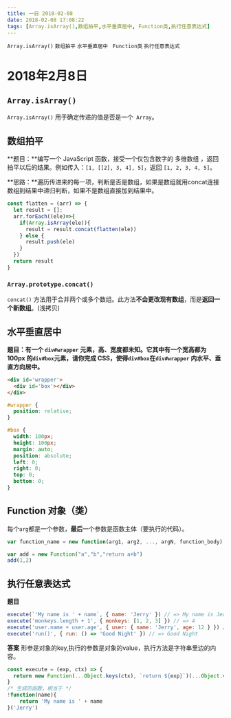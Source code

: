 ```yaml
---
title: 一日 2018-02-08
date: 2018-02-08 17:08:22
tags: [Array.isArray(),数组拍平,水平垂直居中, Function类,执行任意表达式]
---
```

`Array.isArray()` `数组拍平` `水平垂直居中` ` Function类` `执行任意表达式`
<!--more-->
# 2018年2月8日
## `Array.isArray()`
`Array.isArray()` 用于确定传递的值是否是一个` Array`。
## 数组拍平
**题目：**编写一个 JavaScript 函数，接受一个仅包含数字的 多维数组 ，返回拍平以后的结果。例如传入：`[1, [[2], 3, 4], 5]`，返回 `[1, 2, 3, 4, 5]`。

**思路：**遍历传进来的每一项，判断是否是数组，如果是数组就用concat连接数组到结果中递归判断，如果不是数组直接加到结果中。
```js
const flatten = (arr) => {
  let result = [];
  arr.forEach((ele)=>{
    if(Array.isArray(ele)){
      result = result.concat(flatten(ele))
    } else {
      result.push(ele)
    }
  })
  return result
}
```
### `Array.prototype.concat()`
`concat()` 方法用于合并两个或多个数组。此方法**不会更改现有数组**，而是**返回一个新数组**。(浅拷贝)
## 水平垂直居中
**题目：**有一个 `div#wrapper` 元素，**高、宽度都未知**。它其中有一个宽高都为 100px 的`div#box`元素，请你完成 CSS，使得`div#box`在`div#wrapper` 内**水平、垂直方向居中。**
```html
<div id='wrapper'>
  <div id='box'></div>
</div>
```
```CSS
#wrapper {
  position: relative;
}

#box {
  width: 100px;
  height: 100px;
  margin: auto;
  position: absolute;
  left: 0;
  right: 0;
  top: 0;
  bottom: 0;
}
```
## Function 对象（类）
每个` arg `都是一个参数，**最后**一个参数是函数主体（要执行的代码）。
```js
var function_name = new function(arg1, arg2, ..., argN, function_body)
```
```js
var add = new Function("a","b","return a+b")
add(1,2)
```
## 执行任意表达式
**题目**
```js
execute(`'My name is ' + name`, { name: 'Jerry' }) // => My name is Jerry
execute('monkeys.length + 1', { monkeys: [1, 2, 3] }) // => 4
execute('user.name + user.age', { user: { name: 'Jerry', age: 12 } }) // => Jerry12
execute('run()', { run: () => 'Good Night' }) // => Good Night
```
**答案**
形参是对象的key,执行的参数是对象的value，执行方法是字符串里边的内容。
```js
const execute = (exp, ctx) => {
  return new Function(...Object.keys(ctx), `return ${exp}`)(...Object.values(ctx))
}
/* 生成的函数，相当于 */
!function(name){
    return 'My name is ' + name
}('Jerry')
```